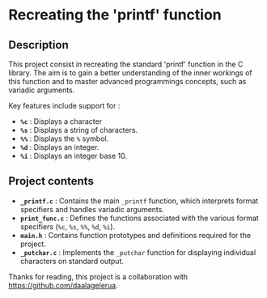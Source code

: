 # Recreating the 'printf' function

## Description
This project consist in recreating the standard 'printf' function in the C library.
The aim is to gain a better understanding of the inner workings of this function and to master advanced programmings concepts, such as variadic arguments.

Key features include support for :
- **`%c`** : Displays a character
- **`%s`** : Displays a string of characters.
- **`%%`** : Displays the `%` symbol.
- **`%d`** : Displays an integer.
- **`%i`** : Displays an integer base 10.

## Project contents
- **`_printf.c`** : Contains the main `_printf` function, which interprets format specifiers and handles variadic arguments.
- **`print_func.c`** : Defines the functions associated with the various format specifiers (`%c`, `%s`, `%%`, `%d`, `%i`).
- **`main.h`** : Contains function prototypes and definitions required for the project.
- **`_putchar.c`** : Implements the `_putchar` function for displaying individual characters on standard output.

Thanks for reading, this project is a collaboration with https://github.com/daalagelerua.
